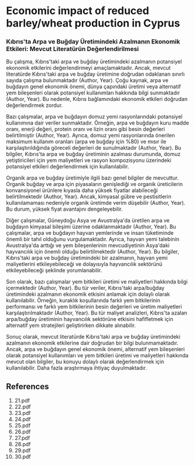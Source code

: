 # Economic impact of reduced barley/wheat production in Cyprus

### Kıbrıs'ta Arpa ve Buğday Üretimindeki Azalmanın Ekonomik Etkileri: Mevcut Literatürün Değerlendirilmesi

Bu çalışma, Kıbrıs'taki arpa ve buğday üretimindeki azalmanın potansiyel ekonomik etkilerini değerlendirmeyi amaçlamaktadır. Ancak, mevcut literatürde Kıbrıs'taki arpa ve buğday üretimine doğrudan odaklanan sınırlı sayıda çalışma bulunmaktadır (Author, Year). Çoğu kaynak, arpa ve buğdayın genel ekonomik önemi, dünya çapındaki üretimi veya alternatif yem bileşenleri olarak potansiyel kullanımları hakkında bilgi sunmaktadır (Author, Year). Bu nedenle, Kıbrıs bağlamındaki ekonomik etkileri doğrudan değerlendirmek zordur.

Bazı çalışmalar, arpa ve buğdayın domuz yemi rasyonlarındaki potansiyel kullanımına dair veriler sunmaktadır. Örneğin, arpa ve buğdayın kuru madde oranı, enerji değeri, protein oranı ve lizin oranı gibi besin değerleri belirtilmiştir (Author, Year). Ayrıca, domuz yemi rasyonlarında önerilen maksimum kullanım oranları (arpa ve buğday için %80) ve mısır ile karşılaştırıldığında göreceli değerleri de sunulmaktadır (Author, Year). Bu bilgiler, Kıbrıs'ta arpa ve buğday üretiminin azalması durumunda, domuz yetiştiricileri için yem maliyetleri ve rasyon kompozisyonu üzerindeki potansiyel etkileri değerlendirmek için kullanılabilir.

Organik arpa ve buğday üretimiyle ilgili bazı genel bilgiler de mevcuttur. Organik buğday ve arpa için piyasaların genişlediği ve organik üreticilerin konvansiyonel ürünlere kıyasla daha yüksek fiyatlar alabileceği belirtilmektedir (Author, Year). Ancak, kimyasal gübre ve pestisitlerin kullanılamaması nedeniyle organik üretimde verim düşebilir (Author, Year). Bu durum, yüksek fiyat avantajını dengeleyebilir.

Diğer çalışmalar, Güneydoğu Asya ve Avustralya'da üretilen arpa ve buğdayın kimyasal bileşimi üzerine odaklanmaktadır (Author, Year). Bu çalışmalar, arpa ve buğdayın hayvan yemlerinde ve insan tüketiminde önemli bir tahıl olduğunu vurgulamaktadır. Ayrıca, hayvan yemi talebinin Avustralya'da arttığı ve yem bileşenlerinin mevcudiyetinin Asya'daki hayvancılık için önemli olduğu belirtilmektedir (Author, Year). Bu bilgiler, Kıbrıs'taki arpa ve buğday üretimindeki bir azalmanın, hayvan yemi maliyetlerini etkileyebileceği ve dolayısıyla hayvancılık sektörünü etkileyebileceği şeklinde yorumlanabilir.

Son olarak, bazı çalışmalar yem bitkileri üretimi ve maliyetleri hakkında bilgi içermektedir (Author, Year). Bu tür veriler, Kıbrıs'taki arpa/buğday üretimindeki azalmanın ekonomik etkisini anlamak için dolaylı olarak kullanılabilir. Örneğin, kuraklık koşullarında farklı yem bitkilerinin performansı ve farklı yem bitkilerinin besin değerleri ve üretim maliyetleri karşılaştırılmaktadır (Author, Year). Bu tür maliyet analizleri, Kıbrıs'ta azalan arpa/buğday üretiminin hayvancılık sektörüne etkisini hafifletmek için alternatif yem stratejileri geliştirirken dikkate alınabilir.

Sonuç olarak, mevcut literatürde Kıbrıs'taki arpa ve buğday üretimindeki azalmanın ekonomik etkilerine dair doğrudan bir bilgi bulunmamaktadır. Ancak, arpa ve buğdayın genel ekonomik önemi, alternatif yem bileşenleri olarak potansiyel kullanımları ve yem bitkileri üretimi ve maliyetleri hakkında mevcut olan bilgiler, bu konuyu dolaylı olarak değerlendirmek için kullanılabilir. Daha fazla araştırmaya ihtiyaç duyulmaktadır.


## References

1. 21.pdf
2. 22.pdf
3. 23.pdf
4. 24.pdf
5. 25.pdf
6. 26.pdf
7. 27.pdf
8. 28.pdf
9. 29.pdf
10. 30.pdf
